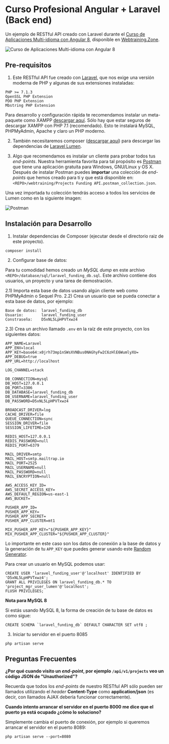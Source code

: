 # Curso Profesional Angular + Laravel (Back end)

Un ejemplo de RESTful API creado con Laravel durante el [Curso de Aplicaciones Multi-idioma con Angular 8](https://webtraining.zone/cursos/curso-de-aplicaciones-multi-idioma-con-angular-y-linked-data), disponible en 
[Webtraining.Zone](https://webtraining.zone/cursos/curso-de-aplicaciones-multi-idioma-con-angular-y-linked-data).

![Curso de Aplicaciones Multi-idioma con Angular 8](https://webtraining.zone/img/metadata-courses/curso-angular-linked-data-2.jpg)

## Pre-requisitos

1) Este RESTful API fue creado con [Laravel](https://laravel.com/), que nos exige una versión moderna de PHP y algunas de sus extensiones instaladas:

```
PHP >= 7.1.3
OpenSSL PHP Extension
PDO PHP Extension
Mbstring PHP Extension
```

Para desarrollo y configuración rápida te recomendamos instalar un meta-paquete como XAMPP 
[descargar aquí](https://www.apachefriends.org/download.html). Sólo hay que estar seguros de descargar
XAMPP con PHP 7.1 (recomendado). Esto te instalará MySQL, PHPMyAdmin, Apache y claro un PHP moderno.

2) También necesitaremos composer ([descargar aquí](https://getcomposer.org/)) para descargar las dependencias de [Laravel Lumen](https://lumen.laravel.com/).

3) Algo que recomendamos es instalar un cliente para probar todos tus *end-points*. 
Nuestra herramienta favorita para tal propósito es [Postman](https://www.getpostman.com/) que tiene una
aplicación gratuita para Windows, GNU/Linux y OS X. Después de instalar Postman puedes **importar** una colección
de *end-points* que hemos creado para ti y que está disponible en: `<REPO>/webtraining/Projects Funding API.postman_collection.json`.

Una vez importada tu colección tendrás acceso a todos los servicios de Lumen como en la siguiente imagen:

![Postman](https://raw.githubusercontent.com/webtrainingmx/rest-api-project-manager-junio-2017/master/webtraining/img/postman-get-users.png)


## Instalación para Desarrollo

1) Instalar dependencias de Composer (ejecutar desde el directorio raiz de este proyecto).
```
composer install
```
2) Configurar base de datos:

Para tu comodidad hemos creado un *MySQL dump* en este archivo `<REPO>/database/sql/laravel_funding_db.sql`.
Este archivo contiene dos usuarios, un proyecto y una tarea de demostración.

2.1) Importa esta base de datos usando algún cliente web como PHPMyAdmin o Sequel Pro.
2.2) Crea un usuario que se pueda conectar a esta base de datos, por ejemplo:
```
Base de datos:  laravel_funding_db
Usuario:        laravel_funding_user
Constraseña:    D5xNL5LpHPVTxwz4
```

2.3) Crea un archivo llamado `.env` en la raíz de este proyecto, con los siguientes datos:
```
APP_NAME=Laravel
APP_ENV=local
APP_KEY=base64:x0jrh73mp1nSWsXVNBus0NAGhyFw2C6zHlE6WumlyXU=
APP_DEBUG=true
APP_URL=http://localhost

LOG_CHANNEL=stack

DB_CONNECTION=mysql
DB_HOST=127.0.0.1
DB_PORT=3306
DB_DATABASE=laravel_funding_db
DB_USERNAME=laravel_funding_user
DB_PASSWORD=D5xNL5LpHPVTxwz4

BROADCAST_DRIVER=log
CACHE_DRIVER=file
QUEUE_CONNECTION=sync
SESSION_DRIVER=file
SESSION_LIFETIME=120

REDIS_HOST=127.0.0.1
REDIS_PASSWORD=null
REDIS_PORT=6379

MAIL_DRIVER=smtp
MAIL_HOST=smtp.mailtrap.io
MAIL_PORT=2525
MAIL_USERNAME=null
MAIL_PASSWORD=null
MAIL_ENCRYPTION=null

AWS_ACCESS_KEY_ID=
AWS_SECRET_ACCESS_KEY=
AWS_DEFAULT_REGION=us-east-1
AWS_BUCKET=

PUSHER_APP_ID=
PUSHER_APP_KEY=
PUSHER_APP_SECRET=
PUSHER_APP_CLUSTER=mt1

MIX_PUSHER_APP_KEY="${PUSHER_APP_KEY}"
MIX_PUSHER_APP_CLUSTER="${PUSHER_APP_CLUSTER}"
```

Lo importante en este caso son los datos de conexión a la base de datos y la generación de tu `APP_KEY` que puedes 
generar usando este [Random Generator](https://webtraining.zone/random-generator).

Para crear un usuario en MySQL podemos usar:

```
CREATE USER 'laravel_funding_user'@'localhost' IDENTIFIED BY 'D5xNL5LpHPVTxwz4';
GRANT ALL PRIVILEGES ON laravel_funding_db.* TO 'project_mgr_user_lumen'@'localhost';
FLUSH PRIVILEGES;
```

**Nota para MySQL 8**

Si estás usando MySQL 8, la forma de creación de tu base de datos es como sigue:

```
CREATE SCHEMA `laravel_funding_db` DEFAULT CHARACTER SET utf8 ;
```

3) Iniciar tu servidor en el puerto 8085
```
php artisan serve
```

## Preguntas Frecuentes

**¿Por qué cuando visito un *end-point*, por ejemplo `/api/v1/projects` veo un código JSON de "Unauthorized"?**

Recuerda que todos los *end-points* de nuestro RESTful API sólo pueden ser llamados utilizando
el *header* **Content-Type** como **application/json** (es decir, con llamados AJAX
debería funcionar correctamente).


**Cuando intento arrancar el servidor en el puerto 8000 me dice que el puerto ya está ocupado ¿cómo lo soluciono?**

Simplemente cambia el puerto de conexión, por ejemplo si queremos arrancar el servidor en el puerto 8089:
```
php artisan serve --port=8080
```
